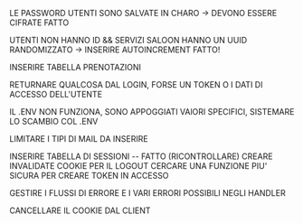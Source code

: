 LE PASSWORD UTENTI SONO SALVATE IN CHARO -> DEVONO ESSERE CIFRATE
FATTO

UTENTI NON HANNO ID && SERVIZI SALOON HANNO UN UUID RANDOMIZZATO -> INSERIRE AUTOINCREMENT
FATTO!

INSERIRE TABELLA PRENOTAZIONI

RETURNARE QUALCOSA DAL LOGIN, FORSE UN TOKEN O I DATI DI ACCESSO DELL'UTENTE

IL .ENV NON FUNZIONA, SONO APPOGGIATI VAlORI SPECIFICI, SISTEMARE LO SCAMBIO COL .ENV

LIMITARE I TIPI DI MAIL DA INSERIRE

INSERIRE TABELLA DI SESSIONI -- FATTO (RICONTROLLARE)
CREARE INVALIDATE COOKIE PER IL LOGOUT
CERCARE UNA FUNZIONE PIU' SICURA PER CREARE TOKEN IN ACCESSO

GESTIRE I FLUSSI DI ERRORE E I VARI ERRORI POSSIBILI NEGLI HANDLER

CANCELLARE IL COOKIE DAL CLIENT
